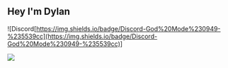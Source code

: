 ## Hey I'm Dylan

![Discord[https://img.shields.io/badge/Discord-God%20Mode%230949-%235539cc](https://img.shields.io/badge/Discord-God%20Mode%230949-%235539cc)]

<img src="https://github-readme-stats.vercel.app/api?username=godModeD&show_icons=true&theme=github_dark&hide_border=true"/>
